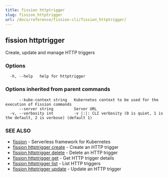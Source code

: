 ```yaml
---
title: fission httptrigger
slug: fission_httptrigger
url: /docs/reference/fission-cli/fission_httptrigger/
---
```

## fission httptrigger

Create, update and manage HTTP triggers

### Options

```
  -h, --help   help for httptrigger
```

### Options inherited from parent commands

```
      --kube-context string   Kubernetes context to be used for the execution of Fission commands
      --server string         Server URL
  -v, --verbosity int         -v |:|: CLI verbosity (0 is quiet, 1 is the default, 2 is verbose) (default 1)
```

### SEE ALSO

* [fission](/docs/reference/fission-cli/fission/)	 - Serverless framework for Kubernetes
* [fission httptrigger create](/docs/reference/fission-cli/fission_httptrigger_create/)	 - Create an HTTP trigger
* [fission httptrigger delete](/docs/reference/fission-cli/fission_httptrigger_delete/)	 - Delete an HTTP trigger
* [fission httptrigger get](/docs/reference/fission-cli/fission_httptrigger_get/)	 - Get HTTP trigger details
* [fission httptrigger list](/docs/reference/fission-cli/fission_httptrigger_list/)	 - List HTTP triggers
* [fission httptrigger update](/docs/reference/fission-cli/fission_httptrigger_update/)	 - Update an HTTP trigger

